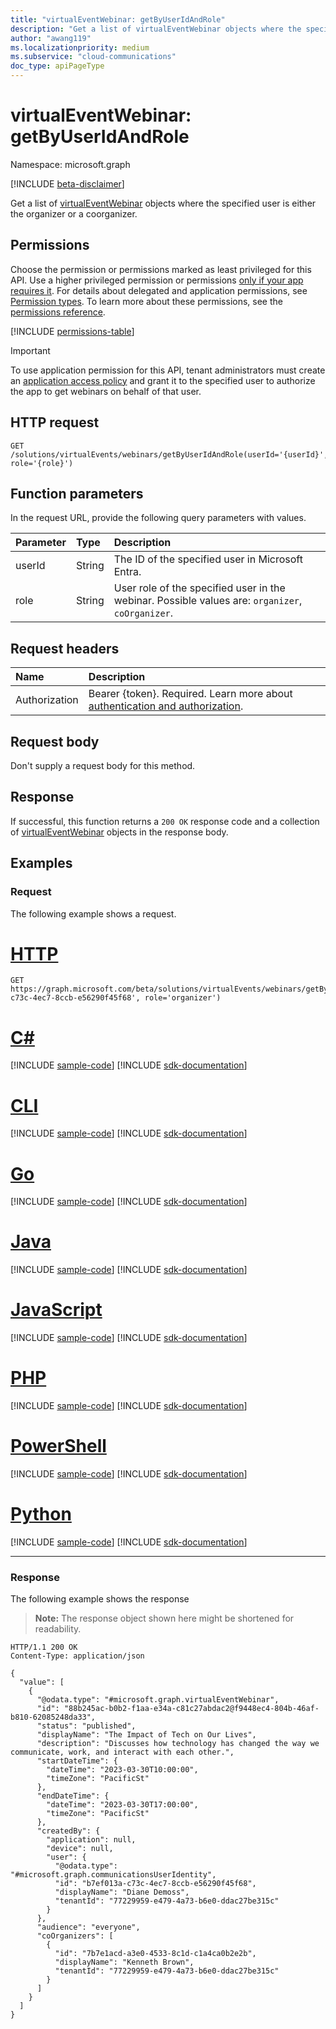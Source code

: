 ```yaml
---
title: "virtualEventWebinar: getByUserIdAndRole"
description: "Get a list of virtualEventWebinar objects where the specified user is either the organizer or a coorganizer."
author: "awang119"
ms.localizationpriority: medium
ms.subservice: "cloud-communications"
doc_type: apiPageType
---
```


# virtualEventWebinar: getByUserIdAndRole

Namespace: microsoft.graph

[!INCLUDE [beta-disclaimer](../../includes/beta-disclaimer.md)]

Get a list of [virtualEventWebinar](../resources/virtualeventwebinar.md) objects where the specified user is either the organizer or a coorganizer.

## Permissions

Choose the permission or permissions marked as least privileged for this API. Use a higher privileged permission or permissions [only if your app requires it](/graph/permissions-overview#best-practices-for-using-microsoft-graph-permissions). For details about delegated and application permissions, see [Permission types](/graph/permissions-overview#permission-types). To learn more about these permissions, see the [permissions reference](/graph/permissions-reference).

<!-- { "blockType": "permissions", "name": "virtualeventwebinar_getbyuseridandrole" } -->
[!INCLUDE [permissions-table](../includes/permissions/virtualeventwebinar-getbyuseridandrole-permissions.md)]

> [!IMPORTANT]
>
> To use application permission for this API, tenant administrators must create an [application access policy](/graph/cloud-communication-online-meeting-application-access-policy) and grant it to the specified user to authorize the app to get webinars on behalf of that user.

## HTTP request

<!-- {
  "blockType": "ignored"
}
-->
``` http
GET /solutions/virtualEvents/webinars/getByUserIdAndRole(userId='{userId}', role='{role}')
```

## Function parameters

In the request URL, provide the following query parameters with values.

|Parameter|Type|Description|
|:---|:---|:---|
|userId|String|The ID of the specified user in Microsoft Entra.|
|role|String|User role of the specified user in the webinar. Possible values are: `organizer`, `coOrganizer`.|

## Request headers

|Name|Description|
|:---|:---|
|Authorization|Bearer {token}. Required. Learn more about [authentication and authorization](/graph/auth/auth-concepts).|

## Request body

Don't supply a request body for this method.

## Response

If successful, this function returns a `200 OK` response code and a collection of [virtualEventWebinar](../resources/virtualeventwebinar.md) objects in the response body.

## Examples

### Request
The following example shows a request.
# [HTTP](#tab/http)
<!-- {
  "blockType": "request",
  "name": "virtualeventwebinarthis.getbyuseridandrole"
}
-->
``` http
GET https://graph.microsoft.com/beta/solutions/virtualEvents/webinars/getByUserIdAndRole(userId='b7ef013a-c73c-4ec7-8ccb-e56290f45f68', role='organizer')
```

# [C#](#tab/csharp)
[!INCLUDE [sample-code](../includes/snippets/csharp/virtualeventwebinarthisgetbyuseridandrole-csharp-snippets.md)]
[!INCLUDE [sdk-documentation](../includes/snippets/snippets-sdk-documentation-link.md)]

# [CLI](#tab/cli)
[!INCLUDE [sample-code](../includes/snippets/cli/virtualeventwebinarthisgetbyuseridandrole-cli-snippets.md)]
[!INCLUDE [sdk-documentation](../includes/snippets/snippets-sdk-documentation-link.md)]

# [Go](#tab/go)
[!INCLUDE [sample-code](../includes/snippets/go/virtualeventwebinarthisgetbyuseridandrole-go-snippets.md)]
[!INCLUDE [sdk-documentation](../includes/snippets/snippets-sdk-documentation-link.md)]

# [Java](#tab/java)
[!INCLUDE [sample-code](../includes/snippets/java/virtualeventwebinarthisgetbyuseridandrole-java-snippets.md)]
[!INCLUDE [sdk-documentation](../includes/snippets/snippets-sdk-documentation-link.md)]

# [JavaScript](#tab/javascript)
[!INCLUDE [sample-code](../includes/snippets/javascript/virtualeventwebinarthisgetbyuseridandrole-javascript-snippets.md)]
[!INCLUDE [sdk-documentation](../includes/snippets/snippets-sdk-documentation-link.md)]

# [PHP](#tab/php)
[!INCLUDE [sample-code](../includes/snippets/php/virtualeventwebinarthisgetbyuseridandrole-php-snippets.md)]
[!INCLUDE [sdk-documentation](../includes/snippets/snippets-sdk-documentation-link.md)]

# [PowerShell](#tab/powershell)
[!INCLUDE [sample-code](../includes/snippets/powershell/virtualeventwebinarthisgetbyuseridandrole-powershell-snippets.md)]
[!INCLUDE [sdk-documentation](../includes/snippets/snippets-sdk-documentation-link.md)]

# [Python](#tab/python)
[!INCLUDE [sample-code](../includes/snippets/python/virtualeventwebinarthisgetbyuseridandrole-python-snippets.md)]
[!INCLUDE [sdk-documentation](../includes/snippets/snippets-sdk-documentation-link.md)]

---

### Response

The following example shows the response
>**Note:** The response object shown here might be shortened for readability.
<!-- {
  "blockType": "response",
  "truncated": true,
  "@odata.type": "Collection(microsoft.graph.virtualEventWebinar)"
}
-->
``` http
HTTP/1.1 200 OK
Content-Type: application/json

{
  "value": [
    {
      "@odata.type": "#microsoft.graph.virtualEventWebinar",
      "id": "88b245ac-b0b2-f1aa-e34a-c81c27abdac2@f9448ec4-804b-46af-b810-62085248da33",
      "status": "published",
      "displayName": "The Impact of Tech on Our Lives",
      "description": "Discusses how technology has changed the way we communicate, work, and interact with each other.",
      "startDateTime": {
        "dateTime": "2023-03-30T10:00:00",
        "timeZone": "PacificSt"
      },
      "endDateTime": {
        "dateTime": "2023-03-30T17:00:00",
        "timeZone": "PacificSt"
      },
      "createdBy": {
        "application": null,
        "device": null,
        "user": {
          "@odata.type": "#microsoft.graph.communicationsUserIdentity",
          "id": "b7ef013a-c73c-4ec7-8ccb-e56290f45f68",
          "displayName": "Diane Demoss",
          "tenantId": "77229959-e479-4a73-b6e0-ddac27be315c"
        }
      },
      "audience": "everyone",
      "coOrganizers": [
        {
          "id": "7b7e1acd-a3e0-4533-8c1d-c1a4ca0b2e2b",
          "displayName": "Kenneth Brown",
          "tenantId": "77229959-e479-4a73-b6e0-ddac27be315c"
        }
      ]
    }
  ]
}
```
